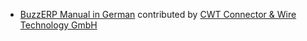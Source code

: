 - [BuzzERP Manual in German](http://erpnext.com/docs/user/manual/de/) contributed by [CWT Connector & Wire Technology GmbH](http://www.cwt-assembly.com/)
